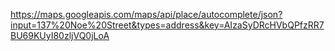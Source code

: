 
https://maps.googleapis.com/maps/api/place/autocomplete/json?input=137%20Noe%20Street&types=address&key=AIzaSyDRcHVbQPfzRR7BU69KUyI80zljVQ0jLoA

